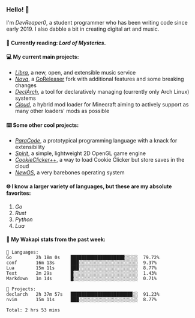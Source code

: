 ### Hello! 👋

I'm _DevReaper0_, a student programmer who has been writing code since early 2019. I also dabble a bit in creating digital art and music.

#### 📖 Currently reading: *Lord of Mysteries*.

#### 💻 My current main projects:

-   _[Libra](https://github.com/LibraMusic)_, a new, open, and extensible music service
-   _[Nova](https://github.com/LibraMusic/Nova)_, a [GoReleaser](https://github.com/goreleaser/goreleaser) fork with additional features and some breaking changes
-   _[DeclArch](https://github.com/DevReaper0/declarch)_, a tool for declaratively managing (currently only Arch Linux) systems
-   _[Cloud](https://github.com/CloudLoaderMC/CloudLoader)_, a hybrid mod loader for Minecraft aiming to actively support as many other loaders' mods as possible

#### ⌨️ Some other cool projects:

-   _[ParaCode](https://github.com/ParaCodeLang/ParaCode)_, a prototypical programming language with a knack for extensibility
-   _[Spirit](https://gitlab.com/DevReaper0/SpiritEngine)_, a simple, lightweight 2D OpenGL game engine
-   _[CookieClicker++](https://github.com/DevReaper0/CookieClickerPlusPlus)_, a way to load Cookie Clicker but store saves in the cloud
-   _[NewOS](https://github.com/DevReaper0/NewOS)_, a very barebones operating system

#### 🌐 I know a larger variety of languages, but these are my absolute favorites:

1. _Go_
2. _Rust_
3. _Python_
4. _Lua_

#### 📡 My Wakapi stats from the past week:

```text
💾 Languages:
Go         2h 18m 0s    ████████████████████░░░░░  79.72%
conf       16m 13s      ███░░░░░░░░░░░░░░░░░░░░░░  9.37%
Lua        15m 11s      ███░░░░░░░░░░░░░░░░░░░░░░  8.77%
Text       2m 29s       █░░░░░░░░░░░░░░░░░░░░░░░░  1.43%
Markdown   1m 14s       █░░░░░░░░░░░░░░░░░░░░░░░░  0.71%

💼 Projects:
declarch   2h 37m 57s   ███████████████████████░░  91.23%
nvim       15m 11s      ███░░░░░░░░░░░░░░░░░░░░░░  8.77%

Total: 2 hrs 53 mins
```
